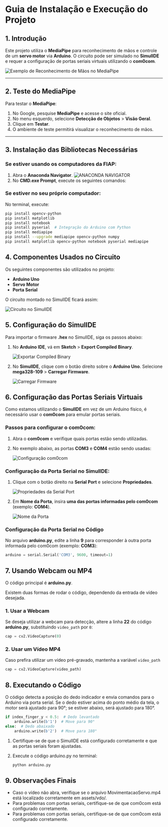 # Guia de Instalação e Execução do Projeto

## 1. Introdução

Este projeto utiliza o **MediaPipe** para reconhecimento de mãos e controle de um **servo motor** via **Arduino**. O circuito pode ser simulado no **SimulIDE** e requer a configuração de portas seriais virtuais utilizando o **com0com**.

![Exemplo de Reconhecimento de Mãos no MediaPipe](/2025_03_07/assets/img/MediaPipe.png)

---

## 2. Teste do MediaPipe

Para testar o **MediaPipe**:

1. No Google, pesquise **MediaPipe** e acesse o site oficial.
2. No menu esquerdo, selecione **Detecção de Objetos** > **Visão Geral**.
3. Clique em **Testar**.
4. O ambiente de teste permitirá visualizar o reconhecimento de mãos.

---

## 3. Instalação das Bibliotecas Necessárias

### **Se estiver usando os computadores da FIAP:**

1. Abra o **Anaconda Navigator**.
![ANACONDA NAVIGATOR](/2025_03_07/assets/img/AnacondaNavigator.png)
2. No **CMD.exe Prompt**, execute os seguintes comandos:

### **Se estiver no seu próprio computador:**

No terminal, execute:

```sh
pip install opencv-python
pip install matplotlib
pip install notebook
pip install pyserial  # Integração do Arduino com Python
pip install mediapipe
pip install --upgrade mediapipe opencv-python numpy
pip install matplotlib opencv-python notebook pyserial mediapipe
```

## 4. Componentes Usados no Circuito

Os seguintes componentes são utilizados no projeto:

- **Arduino Uno**
- **Servo Motor**
- **Porta Serial**

O circuito montado no SimulIDE ficará assim:

![Circuito no SimulIDE](/2025_03_07/assets/img/SimulIDE.png)

## 5. Configuração do SimulIDE

Para importar o firmware **.hex** no SimulIDE, siga os passos abaixo:

1. No **Arduino IDE**, vá em **Sketch** > **Export Compiled Binary**.

   ![Exportar Compiled Binary](/2025_03_07/assets/img/compilado.png)

2. No **SimulIDE**, clique com o botão direito sobre o **Arduino Uno**. Selecione **mega328-109** > **Carregar Firmware**.

   ![Carregar Firmware](/2025_03_07/assets/img/Fimware.png)

## 6. Configuração das Portas Seriais Virtuais

Como estamos utilizando o **SimulIDE** em vez de um Arduino físico, é necessário usar o **com0com** para emular portas seriais.

### **Passos para configurar o com0com:**
1. Abra o **com0com** e verifique quais portas estão sendo utilizadas.
2. No exemplo abaixo, as portas **COM3** e **COM4** estão sendo usadas:

   ![Configuração com0com](assets/img/com0com1.png)

### **Configuração da Porta Serial no SimulIDE:**
1. Clique com o botão direito na **Serial Port** e selecione **Propriedades**.
   
   ![Propriedades da Serial Port](assets/img/SerialPort.png)

2. Em **Nome da Porta**, insira **uma das portas informadas pelo com0com** (exemplo: **COM4**).

   ![Nome da Porta](assets/img/nomePorta.png)

### **Configuração da Porta Serial no Código**
No arquivo **arduino.py**, edite a linha **9** para corresponder à outra porta informada pelo com0com (exemplo: **COM3**):

```python
arduino = serial.Serial('COM3', 9600, timeout=1)
```

## 7. Usando Webcam ou MP4

O código principal é **arduino.py**.

Existem duas formas de rodar o código, dependendo da entrada de vídeo desejada.

### **1. Usar a Webcam**
Se deseja utilizar a webcam para detecção, altere a linha **22** do código **arduino.py**, substituindo `video_path` por `0`:

```python
cap = cv2.VideoCapture(0)
```

### **2. Usar um Vídeo MP4**
Caso prefira utilizar um vídeo pré-gravado, mantenha a variável `video_path`

```python
cap = cv2.VideoCapture(video_path)
```

## 8. Executando o Código
O código detecta a posição do dedo indicador e envia comandos para o Arduino via porta serial. Se o dedo estiver acima do ponto médio da tela, o motor será ajustado para 90°; se estiver abaixo, será ajustado para 180°.

```python
if index_finger_y < 0.5:  # Dedo levantado
    arduino.write(b'1')  # Move para 90°
else:  # Dedo abaixado
    arduino.write(b'2')  # Move para 180°
```
1. Certifique-se de que o SimulIDE está configurado corretamente e que as portas seriais foram ajustadas.

2. Execute o código arduino.py no terminal:
    ```sh
    python arduino.py
    ```

## 9. Observações Finais

* Caso o vídeo não abra, verifique se o arquivo MovimentacaoServo.mp4 está localizado corretamente em assets/vdo/.
* Para problemas com portas seriais, certifique-se de que com0com está configurado corretamente.
* Para problemas com portas seriais, certifique-se de que com0com está configurado corretamente.
